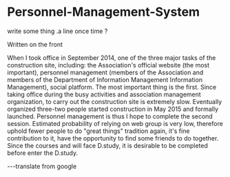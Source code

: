 # Personnel-Management-System
write some thing .a line once time ?

Written on the front
 
When I took office in September 2014, one of the three major tasks of the construction site, including: the Association's official website (the most important), personnel management (members of the Association and members of the Department of Information Management Information Management), social platform.
The most important thing is the first.
Since taking office during the busy activities and association management organization, to carry out the construction site is extremely slow. Eventually organized three-two people started construction in May 2015 and formally launched.
Personnel management is thus I hope to complete the second session. Estimated probability of relying on web group is very low, therefore uphold fewer people to do "great things" tradition again, it's fine contribution to it, have the opportunity to find some friends to do together.
Since the courses and will face D.study, it is desirable to be completed before enter the D.study.

---translate from google





